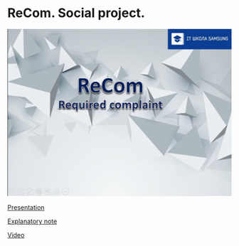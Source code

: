 # ReCom. Social project.

![Image](Files/Main_slide.png)

[Presentation](Files/ReCom_presentation.pdf)

[Explanatory note](Files/ReCom_Note.pdf)

[Video](Files/ReCom_Final.mp4)
